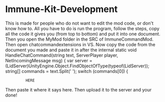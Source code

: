 # Immune-Kit-Development
This is made for people who do not want to edit the mod code, or don't know how to.
All you have to do is run the program, follow the steps, copy all the code it gives you (from top to bottom) and put it into one document. Then you open the MyMod folder in the SRC of ImmuneCommandMod. Then open chatcommandextensions in VS. Now copy the code from the document you made and paste it in after the 
internal static void HandleChatCommand(string text, ServerPlayer player, NetIncomingMessage msg)
        {
            var server = (LidServer)UnityEngine.Object.FindObjectOfType(typeof(LidServer));
            string[] commands = text.Split(' ');
            switch (commands[0])
            {
            
             HERE
Then paste it where it says here. Then upload it to the server and your done!
